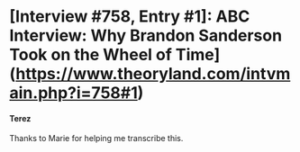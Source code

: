 # [Interview #758, Entry #1]: ABC Interview: Why Brandon Sanderson Took on the Wheel of Time](https://www.theoryland.com/intvmain.php?i=758#1)

#### Terez

Thanks to Marie for helping me transcribe this.

